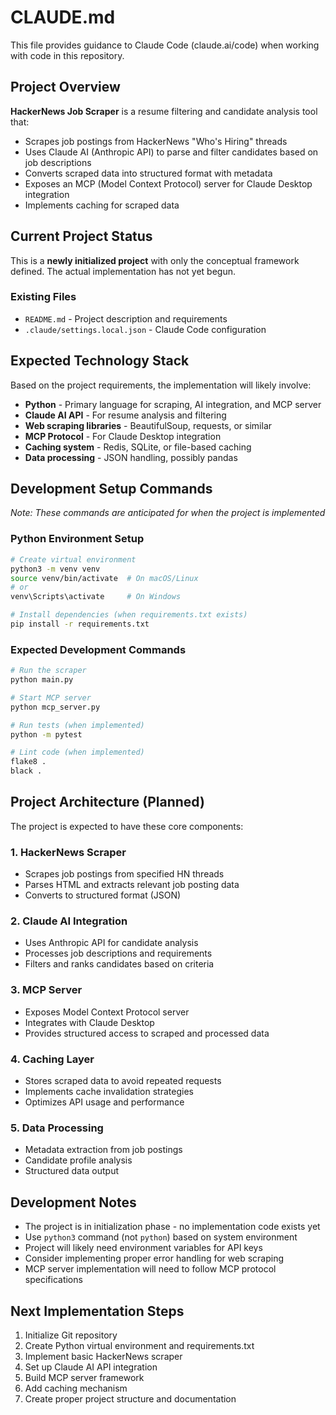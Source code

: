 # CLAUDE.md

This file provides guidance to Claude Code (claude.ai/code) when working with code in this repository.

## Project Overview

**HackerNews Job Scraper** is a resume filtering and candidate analysis tool that:
- Scrapes job postings from HackerNews "Who's Hiring" threads
- Uses Claude AI (Anthropic API) to parse and filter candidates based on job descriptions
- Converts scraped data into structured format with metadata
- Exposes an MCP (Model Context Protocol) server for Claude Desktop integration
- Implements caching for scraped data

## Current Project Status

This is a **newly initialized project** with only the conceptual framework defined. The actual implementation has not yet begun.

### Existing Files
- `README.md` - Project description and requirements
- `.claude/settings.local.json` - Claude Code configuration

## Expected Technology Stack

Based on the project requirements, the implementation will likely involve:
- **Python** - Primary language for scraping, AI integration, and MCP server
- **Claude AI API** - For resume analysis and filtering
- **Web scraping libraries** - BeautifulSoup, requests, or similar
- **MCP Protocol** - For Claude Desktop integration
- **Caching system** - Redis, SQLite, or file-based caching
- **Data processing** - JSON handling, possibly pandas

## Development Setup Commands

*Note: These commands are anticipated for when the project is implemented*

### Python Environment Setup
```bash
# Create virtual environment
python3 -m venv venv
source venv/bin/activate  # On macOS/Linux
# or
venv\Scripts\activate     # On Windows

# Install dependencies (when requirements.txt exists)
pip install -r requirements.txt
```

### Expected Development Commands
```bash
# Run the scraper
python main.py

# Start MCP server
python mcp_server.py

# Run tests (when implemented)
python -m pytest

# Lint code (when implemented)
flake8 .
black .
```

## Project Architecture (Planned)

The project is expected to have these core components:

### 1. HackerNews Scraper
- Scrapes job postings from specified HN threads
- Parses HTML and extracts relevant job posting data
- Converts to structured format (JSON)

### 2. Claude AI Integration
- Uses Anthropic API for candidate analysis
- Processes job descriptions and requirements
- Filters and ranks candidates based on criteria

### 3. MCP Server
- Exposes Model Context Protocol server
- Integrates with Claude Desktop
- Provides structured access to scraped and processed data

### 4. Caching Layer
- Stores scraped data to avoid repeated requests
- Implements cache invalidation strategies
- Optimizes API usage and performance

### 5. Data Processing
- Metadata extraction from job postings
- Candidate profile analysis
- Structured data output

## Development Notes

- The project is in initialization phase - no implementation code exists yet
- Use `python3` command (not `python`) based on system environment
- Project will likely need environment variables for API keys
- Consider implementing proper error handling for web scraping
- MCP server implementation will need to follow MCP protocol specifications

## Next Implementation Steps

1. Initialize Git repository
2. Create Python virtual environment and requirements.txt
3. Implement basic HackerNews scraper
4. Set up Claude AI API integration
5. Build MCP server framework
6. Add caching mechanism
7. Create proper project structure and documentation